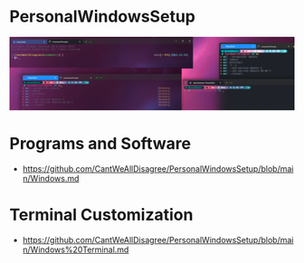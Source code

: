 # PersonalWindowsSetup

![Alt Text](Powershell.png)

# Programs and Software
* https://github.com/CantWeAllDisagree/PersonalWindowsSetup/blob/main/Windows.md
# Terminal Customization
* https://github.com/CantWeAllDisagree/PersonalWindowsSetup/blob/main/Windows%20Terminal.md
